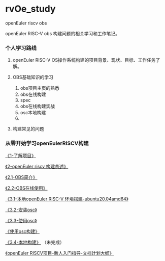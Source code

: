 # rvOe_study
openEuler riscv obs

openEuler RISC-V obs 构建问题的相关学习和工作笔记。



### 个人学习路线

1. openEuler RISC-V OS操作系统构建的项目背景、现状、目标、工作任务了解。
2. OBS基础知识的学习
   1. obs项目主页的熟悉
   2. obs在线构建
   3. spec
   4. obs在线构建实战
   5. osc本地构建
   6. 
   
3. 构建常见的问题







### 从零开始学习openEulerRISCV构建

[《1-了解项目》](https://riscv-tarsier.yuque.com/docs/share/11e0a7a9-f8a9-41a3-9b5e-7d9764dc6840?# )

[《2-openEuler riscv 构建总述》](https://riscv-tarsier.yuque.com/docs/share/4f414f9b-3aca-465f-a0f0-a9d1cf299427?# )

[《2.1-OBS简介》](https://riscv-tarsier.yuque.com/docs/share/1056bbf8-8eef-481d-9203-9c2836d7d516?# )

[《2.2-OBS在线使用》](https://riscv-tarsier.yuque.com/docs/share/c6bc3ae3-6b5a-485d-baac-ec87685bc40b?# )

[《3.1-本地openEuler RISC-V 环境搭建-ubuntu20.04amd64》](https://riscv-tarsier.yuque.com/docs/share/568fc7c8-637a-415e-b09b-7a205eb67e75?# )

[《3.2-安装osc》](https://riscv-tarsier.yuque.com/docs/share/d2bd67a8-42c1-4e61-b006-c18c86029e28?# )

[《3.3-使用osc》](https://riscv-tarsier.yuque.com/docs/share/5064091f-f04c-4646-a666-f5c006e9a36c?# )

[《使用osc构建》](https://riscv-tarsier.yuque.com/docs/share/de9961d2-f168-45f8-bbf9-407a8761cb00?# )

[《3.4-本地构建》](https://riscv-tarsier.yuque.com/docs/share/b50ace14-5c94-4b46-b72d-813ac7a3e846?# )   （未完成）



[《openEuler RISCV项目-新人入门指导-文档计划大纲》](https://riscv-tarsier.yuque.com/docs/share/17760eee-0eba-46de-8c25-722500a5c6d2?# ) 

